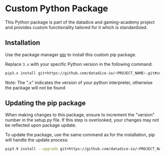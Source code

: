 # Custom Python Package

This Python package is part of the datadice and gaming-academy project and provides custom functionality tailored for it which is standardized.

## Installation

Use the package manager [pip](https://pip.pypa.io/en/stable/) to install this custom pip package.

Replace `3.x` with your specific Python version in the following command:

```bash
pip3.x install git+https://github.com/datadice-io/<PROJECT_NAME>.git#subdirectory=custom-pip-package
```

Note: The ".x" indicates the version of your python interpreter, otherwise the package will not be found

## Updating the pip package

When making changes to this package, ensure to increment the "version" number in the setup.py file. If this step is overlooked, your changes may not be reflected upon package update.

To update the package, use the same command as for the installation, pip will handle the update process:

```bash
pip3.9 install --upgrade git+https://github.com/datadice-io/<PROJECT_NAME>.git#subdirectory=custom-pip-package
```
